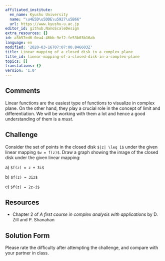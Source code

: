 ```yaml
---
affiliated_institute:
  en_name: Kyushu University
  name: "\u4E5D\u5DDE\u5927\u5B66"
  url: https://www.kyushu-u.ac.jp
editor_id: github.NanoScaleDesign
extra_resources: {}
id: a3b57ed6-0ea4-46bb-9ef2-fe53b03b16ab
language: en
modified: '2020-03-16T07:07:00.846603Z'
title: Linear mapping of a closed disk in a complex plane
title_id: linear-mapping-of-a-closed-disk-in-a-complex-plane
topics: []
translations: {}
version: '1.0'
---
```


## Comments

Linear functions are the easiest type of functions to visualize in complex plane. On the other hand, they play a crucial role in the concept of limit and differentiation. We will be working with them a lot and hence a good understanding of them is a *must*. 

## Challenge
Consider the set of points in the closed disk `$|z| \leq 1$` under the given linear mapping `$w = f(z)$`. Draw a graph showing the image of the closed disk under the given linear mapping:
    
a) `$f(z) = z + 3i$`

b) `$f(z) = 3iz$`
    
c) `$f(z) = 2z-i$`



## Resources
    
- Chapter 2 of *A first course in complex analysis with applications* by D. Zill and P. Shanahan


## Solution Form
Please rate the difficulty after attempting the challenge, and compare with your partner in class.
